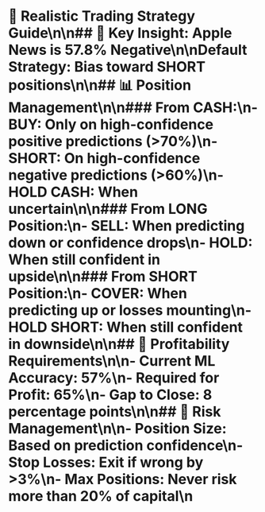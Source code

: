 # 💼 Realistic Trading Strategy Guide\n\n## 🎯 Key Insight: Apple News is 57.8% Negative\n\n**Default Strategy**: Bias toward SHORT positions\n\n## 📊 Position Management\n\n### From CASH:\n- **BUY**: Only on high-confidence positive predictions (>70%)\n- **SHORT**: On high-confidence negative predictions (>60%)\n- **HOLD CASH**: When uncertain\n\n### From LONG Position:\n- **SELL**: When predicting down or confidence drops\n- **HOLD**: When still confident in upside\n\n### From SHORT Position:\n- **COVER**: When predicting up or losses mounting\n- **HOLD SHORT**: When still confident in downside\n\n## 🎯 Profitability Requirements\n\n- **Current ML Accuracy**: 57%\n- **Required for Profit**: 65%\n- **Gap to Close**: 8 percentage points\n\n## 🚨 Risk Management\n\n- **Position Size**: Based on prediction confidence\n- **Stop Losses**: Exit if wrong by >3%\n- **Max Positions**: Never risk more than 20% of capital\n